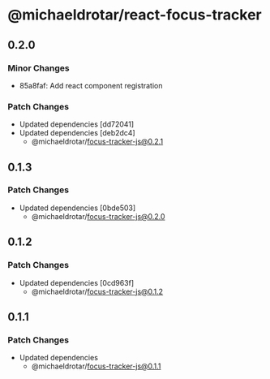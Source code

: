 # @michaeldrotar/react-focus-tracker

## 0.2.0

### Minor Changes

- 85a8faf: Add react component registration

### Patch Changes

- Updated dependencies [dd72041]
- Updated dependencies [deb2dc4]
  - @michaeldrotar/focus-tracker-js@0.2.1

## 0.1.3

### Patch Changes

- Updated dependencies [0bde503]
  - @michaeldrotar/focus-tracker-js@0.2.0

## 0.1.2

### Patch Changes

- Updated dependencies [0cd963f]
  - @michaeldrotar/focus-tracker-js@0.1.2

## 0.1.1

### Patch Changes

- Updated dependencies
  - @michaeldrotar/focus-tracker-js@0.1.1
